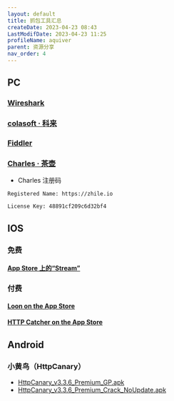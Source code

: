 ```yaml
---
layout: default
title: 抓包工具汇总
createDate: 2023-04-23 08:43
LastModifDate: 2023-04-23 11:25
profileName: aquiver
parent: 资源分享
nav_order: 4
---
```




## PC 
### [Wireshark](https://www.wireshark.org/)
### [colasoft · 科来](https://www.colasoft.com.cn/)
### [Fiddler](https://www.telerik.com/fiddler)
### [Charles · 茶壶](https://www.charlesproxy.com/)
- Charles 注册码
```
Registered Name: https://zhile.io

License Key: 48891cf209c6d32bf4
```

## IOS 
### 免费
####  [App Store 上的“Stream”](https://apps.apple.com/cn/app/stream/id1312141691)
### 付费
####  [Loon on the App Store](https://apps.apple.com/us/app/loon/id1373567447)
####  [HTTP Catcher on the App Store](https://apps.apple.com/us/app/http-catcher/id1445874902)
## Android 
### 小黄鸟（HttpCanary）
- [HttpCanary_v3.3.6_Premium_GP.apk](https://file.mbad.top/file/202304131149578.apk)
- [HttpCanary_v3.3.6_Premium_Crack_NoUpdate.apk](https://file.mbad.top/file/202304131149492.apk)
